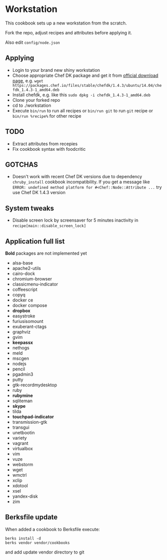 # Workstation

This cookbook sets up a new workstation from the scratch.

Fork the repo, adjust recipes and attributes before applying it.

Also edit `config/node.json`

## Applying

* Login to your brand new shiny workstation
* Choose appropriate Chef DK package and get it from [official download page](https://downloads.chef.io/chefdk), e.g. `wget https://packages.chef.io/files/stable/chefdk/1.4.3/ubuntu/14.04/chefdk_1.4.3-1_amd64.deb`
* Install chefdk, e.g. like this `sudo dpkg -i chefdk_1.4.3-1_amd64.deb`
* Clone your forked repo
* cd to ./workstation
* Execute `bin/run` to run all recipes or `bin/run git` to run `git` recipe or `bin/run %recipe%` for other recipe

## TODO

* Extract attributes from recepies
* Fix cookbook syntax with foodcritic

## GOTCHAS

* Doesn't work with recent Chef DK versions due to dependency `chruby_install` cookbook incompatibility. If you get a message like `ERROR: undefined method platform for #<Chef::Node::Attribute ...` try use Chef DK 1.4.3 version

## System tweaks

* Disable screen lock by screensaver for 5 minutes inactivity in `recipe[main::disable_screen_lock]`

## Application full list

**Bold** packages are not implemented yet

* alsa-base
* apache2-utils
* cairo-dock
* chromium-browser
* classicmenu-indicator
* coffeescript
* copyq
* docker ce
* docker compose
* **dropbox**
* easystroke
* furiusisomount
* exuberant-ctags
* graphviz
* gvim
* **keepassx**
* nethogs
* meld
* mscgen
* nodejs
* pencil
* pgadmin3
* putty
* gtk-recordmydesktop
* ruby
* **rubymine**
* sqliteman
* **skype**
* tilda
* **touchpad-indicator**
* transmission-gtk
* transgui
* unetbootin
* variety
* vagrant
* virtualbox
* vim
* vuze
* webstorm
* wget
* wmctrl
* xclip
* xdotool
* xsel
* yandex-disk
* zim

## Berksfile update

When added a cookbook to Berksfile execute:

    berks install -d
    berks vendor vendor/cookbooks

and add update vendor directory to git
